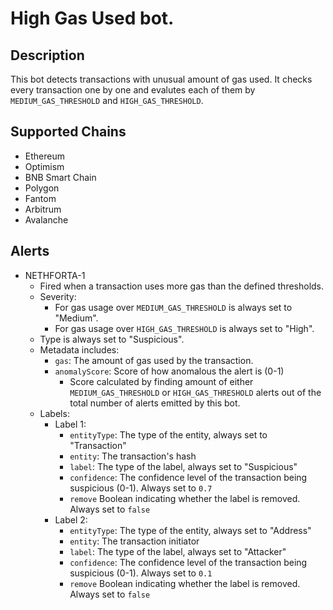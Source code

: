 # High Gas Used bot.

## Description

This bot detects transactions with unusual amount of gas used. It checks every transaction one by one and evalutes each of them by `MEDIUM_GAS_THRESHOLD` and `HIGH_GAS_THRESHOLD`.

## Supported Chains

- Ethereum
- Optimism
- BNB Smart Chain
- Polygon
- Fantom
- Arbitrum
- Avalanche

## Alerts

- NETHFORTA-1
  - Fired when a transaction uses more gas than the defined thresholds.
  - Severity:
    - For gas usage over `MEDIUM_GAS_THRESHOLD` is always set to "Medium".
    - For gas usage over `HIGH_GAS_THRESHOLD` is always set to "High".
  - Type is always set to "Suspicious".
  - Metadata includes:
    - `gas`: The amount of gas used by the transaction.
    - `anomalyScore`: Score of how anomalous the alert is (0-1)
      - Score calculated by finding amount of either `MEDIUM_GAS_THRESHOLD` or `HIGH_GAS_THRESHOLD` alerts out of the total number of alerts emitted by this bot.
  - Labels:
    - Label 1:
      - `entityType`: The type of the entity, always set to "Transaction"
      - `entity`: The transaction's hash
      - `label`: The type of the label, always set to "Suspicious"
      - `confidence`: The confidence level of the transaction being suspicious (0-1). Always set to `0.7`
      - `remove` Boolean indicating whether the label is removed. Always set to `false`
    - Label 2:
      - `entityType`: The type of the entity, always set to "Address"
      - `entity`: The transaction initiator
      - `label`: The type of the label, always set to "Attacker"
      - `confidence`: The confidence level of the transaction being suspicious (0-1). Always set to `0.1`
      - `remove` Boolean indicating whether the label is removed. Always set to `false`
